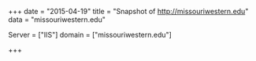 
+++
date = "2015-04-19"
title = "Snapshot of http://missouriwestern.edu"
data = "missouriwestern.edu"

Server = ["IIS"]
domain = ["missouriwestern.edu"]


+++
#

